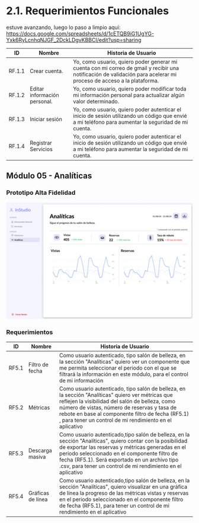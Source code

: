 # 2.1. Requerimientos Funcionales
estuve avanzando, luego lo paso a limpio aquí: https://docs.google.com/spreadsheets/d/1cETQB9iG1UgYG-Yxk6RyLcnhqNJGF_2DckLDgvKBBCI/edit?usp=sharing

| ID | Nombre | Historia de Usuario |
| --- | --- | --- |
| RF.1.1 | Crear cuenta. | Yo, como usuario, quiero poder generar mi cuenta con mi correo de gmail y recibir una notificación de validación para acelerar mi proceso de acceso a la plataforma. |
| RF.1.2 | Editar información personal. | Yo, como usuario, quiero poder modificar toda mi información personal para actualizar algún valor determinado. |
| RF.1.3 | Iniciar sesión | Yo, como usuario, quiero poder autenticar el inicio de sesión utilizando un código que envié a mi teléfono para aumentar la seguridad de mi cuenta. |
| RF.1.4 | Registrar Servicios | Yo, como usuario, quiero poder autenticar el inicio de sesión utilizando un código que envié a mi teléfono para aumentar la seguridad de mi cuenta. |

## Módulo 05 - Analíticas

### Prototipo Alta Fidelidad
![alt text](<analytics.jpg>)

### Requerimientos
| ID | Nombre | Historia de Usuario |
| --- | --- | --- |
| RF5.1 | Filtro de fecha | Como usuario autenticado, tipo salón de belleza, en la sección "Analíticas" quiero ver un componente que me permita seleccionar el periodo con el que se filtrará la información en este módulo, para el control de mi información |
| RF5.2 | Métricas | Como usuario autenticado, tipo salón de belleza, en la sección "Analíticas" quiero ver métricas que reflejen la visibilidad del salón de belleza, como número de vistas, número de reservas y tasa de rebote en base al componente filtro de fecha (RF5.1) , para tener un control de mi rendimiento en el aplicativo |
| RF5.3 | Descarga masiva | Como usuario autenticado,tipo salón de belleza, en la sección "Analíticas", quiero contar con la posibilidad de exportar las reservas y métricas generadas en el periodo seleccionado en el componente filtro de fecha (RF5.1). Será exportado en un archivo tipo .csv, para tener un control de mi rendimiento en el aplicativo |
| RF5.4 | Gráficas de línea | Como usuario autenticado,tipo salón de belleza, en la sección "Analíticas", quiero visualizar en una gráfica de línea la progreso de las métricas vistas y reservas en el periodo seleccionado en el componente filtro de fecha (RF5.1), para tener un control de mi rendimiento en el aplicativo |